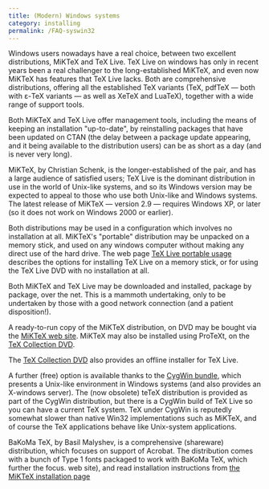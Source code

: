 ```yaml
---
title: (Modern) Windows systems
category: installing
permalink: /FAQ-syswin32
---
```


Windows users nowadays have a real choice, between two excellent
distributions, MiKTeX and TeX&nbsp;Live.  TeX&nbsp;Live on windows has
only in recent years been a real challenger to the long-established
MiKTeX, and even now MiKTeX has features that TeX&nbsp;Live lacks.
Both are comprehensive
distributions, offering all the established TeX variants (TeX,
pdfTeX&nbsp;&mdash; both with &epsilon;-TeX variants&nbsp;&mdash; as well as XeTeX and
LuaTeX), together with a wide range of support tools.

Both MiKTeX and TeX&nbsp;Live offer management tools, including the
means of keeping an installation "up-to-date", by reinstalling
packages that have been updated on CTAN (the delay between a
package update appearing, and it being available to the distribution
users) can be as short as a day (and is never very long).

MiKTeX, by Christian Schenk, is the longer-established of the pair,
and has a large audience of satisfied users; TeX&nbsp;Live is the
dominant distribution in use in the world of Unix-like systems, and so
its Windows version may be expected to appeal to those who use both
Unix-like and Windows systems.  The latest release of MiKTeX&nbsp;&mdash;
version 2.9&nbsp;&mdash; requires Windows&nbsp;XP, or later (so it does not work on
Windows&nbsp;2000 or earlier).

Both distributions may be used in a configuration which involves no
installation at all.  MiKTeX's "portable" distribution may be
unpacked on a memory stick, and used on any windows computer without
making any direct use of the hard drive.  The web page 
[TeX&nbsp;Live portable usage](http://www.tug.org/texlive/portable.html)
describes the options for installing TeX&nbsp;Live on a memory stick, or
for using the TeX&nbsp;Live DVD with no installation at all.

Both MiKTeX and TeX&nbsp;Live may be downloaded and installed, package
by package, over the net.  This is a mammoth undertaking, only to be
undertaken by those with a good network connection (and a patient
disposition!).

A ready-to-run copy of the MiKTeX distribution,
on DVD may be bought via the 
[MiKTeX web site](http://www.miktex.org/cd/).  MiKTeX may
also be installed using ProTeXt, on the 
[TeX Collection DVD](FAQ-CD).

The [TeX Collection DVD](FAQ-CD) also provides an
offline installer for TeX&nbsp;Live.

A further (free) option is available thanks to the
[CygWin bundle](http://www.cygwin.com), which presents a
Unix-like environment in Windows systems (and also provides an
X-windows server).  The (now obsolete) teTeX distribution is
provided as part of the CygWin distribution, but there is a CygWin
build of TeX&nbsp;Live so you can have a current TeX system.  TeX
under CygWin is reputedly somewhat slower than native Win32
implementations such as MiKTeX, and of course the TeX
applications behave like Unix-system applications.

BaKoMa TeX, by Basil Malyshev, is a comprehensive (shareware)
distribution, which focuses on support of Acrobat.  The distribution
comes with a bunch of Type&nbsp;1 fonts packaged to work with BaKoMa
TeX, which further the focus.
  web site), and read installation instructions from 
  [the MiKTeX installation page](http://www.miktex.org/2.9/setup)

